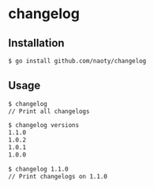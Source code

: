 # changelog

## Installation

```sh
$ go install github.com/naoty/changelog
```

## Usage

```sh
$ changelog
// Print all changelogs
```

```sh
$ changelog versions
1.1.0
1.0.2
1.0.1
1.0.0
```

```sh
$ changelog 1.1.0
// Print changelogs on 1.1.0
```

